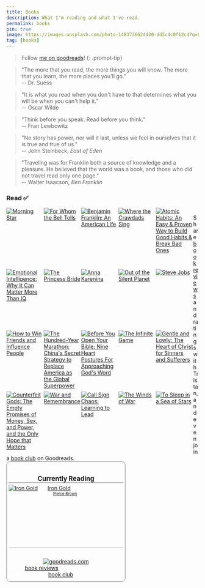 ```yaml
---
title: Books
description: What I'm reading and what I've read.
permalink: books
pin: true
image: https://images.unsplash.com/photo-1483736624420-dd3c4c0f12c4?q=80&w=1935&auto=format&fit=crop&ixlib=rb-4.0.3&ixid=M3wxMjA3fDB8MHxwaG90by1wYWdlfHx8fGVufDB8fHx8fA%3D%3D
tag: [books]
---
```


> Follow [me on goodreads](https://www.goodreads.com/tristan_white)!
{: .prompt-tip}

> "The more that you read, the more things you will know. The more that you learn, the more places you'll go." <br>-- Dr. Suess

> "It is what you read when you don't have to that determines what you will be when you can't help it." <br>-- Oscar Wilde

> "Think before you speak. Read before you think." <br>-- Fran Lewbowitz

> "No story has power, nor will it last, unless we feel in ourselves that it is true and true of us." <br>-- John Steinbeck, *East of Eden*

> "Traveling was for Franklin both a source of knowledge and a pleasure. He believed that the world was a book, and those who did not travel read only one page."<br>-- Walter Isaacson, *Ben Franklin*

### Read ✅

  <style type="text/css" media="screen">
    .gr_grid_container {
      /* customize grid container div here. eg: width: 500px; */
    }

    .gr_grid_book_container {
      /* customize book cover container div here */
      float: left;
      width: 98px;
      height: 160px;
      padding: 0px 0px;
      overflow: hidden;
    }
  </style>
  <div id="gr_grid_widget_1694570683">
    <!-- Show static html as a placeholder in case js is not enabled - javascript include will override this if things work -->
      <div class="gr_grid_container">
<div class="gr_grid_book_container"><a title="Morning Star (Red Rising Saga, #3)" rel="nofollow" href="https://www.goodreads.com/book/show/18966806-morning-star"><img alt="Morning Star" border="0" src="https://i.gr-assets.com/images/S/compressed.photo.goodreads.com/books/1461354277l/18966806._SX98_.jpg" /></a></div>
<div class="gr_grid_book_container"><a title="For Whom the Bell Tolls" rel="nofollow" href="https://www.goodreads.com/book/show/46170.For_Whom_the_Bell_Tolls"><img alt="For Whom the Bell Tolls" border="0" src="https://i.gr-assets.com/images/S/compressed.photo.goodreads.com/books/1492591524l/46170._SX98_.jpg" /></a></div>
<div class="gr_grid_book_container"><a title="Benjamin Franklin: An American Life" rel="nofollow" href="https://www.goodreads.com/book/show/10883.Benjamin_Franklin"><img alt="Benjamin Franklin: An American Life" border="0" src="https://i.gr-assets.com/images/S/compressed.photo.goodreads.com/books/1630510455l/10883._SX98_.jpg" /></a></div>
<div class="gr_grid_book_container"><a title="Where the Crawdads Sing" rel="nofollow" href="https://www.goodreads.com/book/show/36809135-where-the-crawdads-sing"><img alt="Where the Crawdads Sing" border="0" src="https://i.gr-assets.com/images/S/compressed.photo.goodreads.com/books/1582135294l/36809135._SX98_.jpg" /></a></div>
<div class="gr_grid_book_container"><a title="Atomic Habits: An Easy & Proven Way to Build Good Habits & Break Bad Ones" rel="nofollow" href="https://www.goodreads.com/book/show/40121378-atomic-habits"><img alt="Atomic Habits: An Easy & Proven Way to Build Good Habits & Break Bad Ones" border="0" src="https://i.gr-assets.com/images/S/compressed.photo.goodreads.com/books/1655988385l/40121378._SX98_.jpg" /></a></div>
<div class="gr_grid_book_container"><a title="Emotional Intelligence: Why It Can Matter More Than IQ" rel="nofollow" href="https://www.goodreads.com/book/show/26329.Emotional_Intelligence"><img alt="Emotional Intelligence: Why It Can Matter More Than IQ" border="0" src="https://i.gr-assets.com/images/S/compressed.photo.goodreads.com/books/1388185411l/26329._SX98_.jpg" /></a></div>
<div class="gr_grid_book_container"><a title="The Princess Bride" rel="nofollow" href="https://www.goodreads.com/book/show/21787.The_Princess_Bride"><img alt="The Princess Bride" border="0" src="https://i.gr-assets.com/images/S/compressed.photo.goodreads.com/books/1327903636l/21787._SX98_.jpg" /></a></div>
<div class="gr_grid_book_container"><a title="Anna Karenina" rel="nofollow" href="https://www.goodreads.com/book/show/151.Anna_Karenina"><img alt="Anna Karenina" border="0" src="https://i.gr-assets.com/images/S/compressed.photo.goodreads.com/books/1657540103l/151._SX98_.jpg" /></a></div>
<div class="gr_grid_book_container"><a title="Out of the Silent Planet (The Space Trilogy, #1)" rel="nofollow" href="https://www.goodreads.com/book/show/25350.Out_of_the_Silent_Planet"><img alt="Out of the Silent Planet" border="0" src="https://i.gr-assets.com/images/S/compressed.photo.goodreads.com/books/1310984018l/25350._SX98_.jpg" /></a></div>
<div class="gr_grid_book_container"><a title="Steve Jobs" rel="nofollow" href="https://www.goodreads.com/book/show/11084145-steve-jobs"><img alt="Steve Jobs" border="0" src="https://i.gr-assets.com/images/S/compressed.photo.goodreads.com/books/1511288482l/11084145._SX98_.jpg" /></a></div>
<div class="gr_grid_book_container"><a title="How to Win Friends and Influence People" rel="nofollow" href="https://www.goodreads.com/book/show/4865.How_to_Win_Friends_and_Influence_People"><img alt="How to Win Friends and Influence People" border="0" src="https://i.gr-assets.com/images/S/compressed.photo.goodreads.com/books/1442726934l/4865._SX98_.jpg" /></a></div>
<div class="gr_grid_book_container"><a title="The Hundred-Year Marathon: China's Secret Strategy to Replace America as the Global Superpower" rel="nofollow" href="https://www.goodreads.com/book/show/20696000-the-hundred-year-marathon"><img alt="The Hundred-Year Marathon: China's Secret Strategy to Replace America as the Global Superpower" border="0" src="https://i.gr-assets.com/images/S/compressed.photo.goodreads.com/books/1413778149l/20696000._SX98_.jpg" /></a></div>
<div class="gr_grid_book_container"><a title="Before You Open Your Bible: Nine Heart Postures For Approaching God's Word" rel="nofollow" href="https://www.goodreads.com/book/show/44076166-before-you-open-your-bible"><img alt="Before You Open Your Bible: Nine Heart Postures For Approaching God's Word" border="0" src="https://i.gr-assets.com/images/S/compressed.photo.goodreads.com/books/1550693460l/44076166._SX98_.jpg" /></a></div>
<div class="gr_grid_book_container"><a title="The Infinite Game" rel="nofollow" href="https://www.goodreads.com/book/show/38390751-the-infinite-game"><img alt="The Infinite Game" border="0" src="https://i.gr-assets.com/images/S/compressed.photo.goodreads.com/books/1571114448l/38390751._SY160_.jpg" /></a></div>
<div class="gr_grid_book_container"><a title="Gentle and Lowly: The Heart of Christ for Sinners and Sufferers" rel="nofollow" href="https://www.goodreads.com/book/show/52891090-gentle-and-lowly"><img alt="Gentle and Lowly: The Heart of Christ for Sinners and Sufferers" border="0" src="https://i.gr-assets.com/images/S/compressed.photo.goodreads.com/books/1571689979l/52891090._SX98_SY160_.jpg" /></a></div>
<div class="gr_grid_book_container"><a title="Counterfeit Gods: The Empty Promises of Money, Sex, and Power, and the Only Hope that Matters" rel="nofollow" href="https://www.goodreads.com/book/show/6403690-counterfeit-gods"><img alt="Counterfeit Gods: The Empty Promises of Money, Sex, and Power, and the Only Hope that Matters" border="0" src="https://i.gr-assets.com/images/S/compressed.photo.goodreads.com/books/1347522118l/6403690._SX98_.jpg" /></a></div>
<div class="gr_grid_book_container"><a title="War and Remembrance (The Henry Family, #2)" rel="nofollow" href="https://www.goodreads.com/book/show/42986.War_and_Remembrance"><img alt="War and Remembrance" border="0" src="https://i.gr-assets.com/images/S/compressed.photo.goodreads.com/books/1422331351l/42986._SX98_.jpg" /></a></div>
<div class="gr_grid_book_container"><a title="Call Sign Chaos: Learning to Lead" rel="nofollow" href="https://www.goodreads.com/book/show/46037714-call-sign-chaos"><img alt="Call Sign Chaos: Learning to Lead" border="0" src="https://i.gr-assets.com/images/S/compressed.photo.goodreads.com/books/1567180465l/46037714._SX98_.jpg" /></a></div>
<div class="gr_grid_book_container"><a title="The Winds of War (The Henry Family, #1)" rel="nofollow" href="https://www.goodreads.com/book/show/21484.The_Winds_of_War"><img alt="The Winds of War" border="0" src="https://i.gr-assets.com/images/S/compressed.photo.goodreads.com/books/1442187661l/21484._SX98_.jpg" /></a></div>
<div class="gr_grid_book_container"><a title="To Sleep in a Sea of Stars (Fractalverse, #1)" rel="nofollow" href="https://www.goodreads.com/book/show/48829708-to-sleep-in-a-sea-of-stars"><img alt="To Sleep in a Sea of Stars" border="0" src="https://i.gr-assets.com/images/S/compressed.photo.goodreads.com/books/1583523112l/48829708._SX98_.jpg" /></a></div>
<noscript><br/>Share <a rel="nofollow" href="/">book reviews</a> and ratings with Tristan, and even join a <a rel="nofollow" href="https://www.goodreads.com/group">book club</a> on Goodreads.</noscript>
</div>

</div>
<script src="https://www.goodreads.com/review/grid_widget/155326888.Tristan's%20bookshelf:%20read?cover_size=medium&hide_link=&hide_title=true&num_books=200&order=d&shelf=read&sort=date_read&widget_id=1694570683" type="text/javascript" charset="utf-8"></script>

<!-- End of grid widget -->


  <!-- Show static HTML/CSS as a placeholder in case js is not enabled - javascript include will override this if things work -->
  <style type="text/css" media="screen">
.gr_custom_container_1694572658 {
/* customize your Goodreads widget container here*/
border: 1px solid gray;
border-radius:10px;
padding: 10px 5px 10px 5px;
background-color: transparent;
color: #fff;
width: 300px
}
.gr_custom_header_1694572658 {
/* customize your Goodreads header here*/
border-bottom: 1px solid gray;
width: 100%;
margin-bottom: 5px;
text-align: center;
font-size: 120%
}
.gr_custom_each_container_1694572658 {
/* customize each individual book container here */
width: 100%;
clear: both;
margin-bottom: 10px;
overflow: auto;
padding-bottom: 4px;
border-bottom: 1px solid #aaa;
}
.gr_custom_book_container_1694572658 {
/* customize your book covers here */
overflow: hidden;
height: 160px;
  float: left;
  margin-right: 4px;
  width: 98px;
}
.gr_custom_author_1694572658 {
/* customize your author names here */
font-size: 10px;
}
.gr_custom_tags_1694572658 {
/* customize your tags here */
font-size: 10px;
color: gray;
}
.gr_custom_rating_1694572658 {
/* customize your rating stars here */
float: right;
}
</style>

  <div id="gr_custom_widget_1694572658">
      <div class="gr_custom_container_1694572658">
<h2 class="gr_custom_header_1694572658">
<a style="text-decoration: none;" rel="nofollow" href="https://www.goodreads.com/review/list/155326888-tristan?shelf=currently-reading&amp;utm_medium=api&amp;utm_source=custom_widget">Currently Reading</a>
</h2>
  <div class="gr_custom_each_container_1694572658">
      <div class="gr_custom_book_container_1694572658">
        <a title="Iron Gold (Red Rising Saga, #4)" rel="nofollow" href="https://www.goodreads.com/review/show/5838112932?utm_medium=api&amp;utm_source=custom_widget"><img alt="Iron Gold" border="0" src="https://i.gr-assets.com/images/S/compressed.photo.goodreads.com/books/1482475064l/33257757._SX98_.jpg" /></a>
      </div>
      <div class="gr_custom_title_1694572658">
        <a rel="nofollow" href="https://www.goodreads.com/review/show/5838112932?utm_medium=api&amp;utm_source=custom_widget">Iron Gold</a>
      </div>
      <div class="gr_custom_author_1694572658">
        by <a rel="nofollow" href="https://www.goodreads.com/author/show/6474348.Pierce_Brown">Pierce Brown</a>
      </div>
  </div>
<br style="clear: both"/>
<center>
<a rel="nofollow" href="https://www.goodreads.com/"><img alt="goodreads.com" style="border:0" src="https://s.gr-assets.com/images/widget/widget_logo.gif" /></a>
</center>
<noscript>
Share <a rel="nofollow" href="https://www.goodreads.com/">book reviews</a> and ratings with Tristan, and even join a <a rel="nofollow" href="https://www.goodreads.com/group">book club</a> on Goodreads.
</noscript>
</div>

  </div>
  <script src="https://www.goodreads.com/review/custom_widget/155326888.Currently%20Reading?cover_position=left&cover_size=medium&num_books=5&order=a&shelf=currently-reading&show_author=1&show_cover=1&show_rating=0&show_review=0&show_tags=0&show_title=1&sort=date_added&widget_bg_color=FFFFFF&widget_bg_transparent=true&widget_border_width=1&widget_id=1694572658&widget_text_color=fff&widget_title_size=medium&widget_width=medium" type="text/javascript" charset="utf-8"></script>

